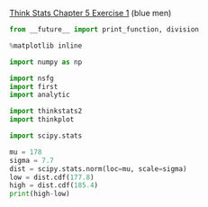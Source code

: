 [Think Stats Chapter 5 Exercise 1](http://greenteapress.com/thinkstats2/html/thinkstats2006.html#toc50) (blue men)

```python
from __future__ import print_function, division

%matplotlib inline

import numpy as np

import nsfg
import first
import analytic

import thinkstats2
import thinkplot

import scipy.stats

mu = 178
sigma = 7.7
dist = scipy.stats.norm(loc=mu, scale=sigma)
low = dist.cdf(177.8)
high = dist.cdf(185.4)
print(high-low)
```
